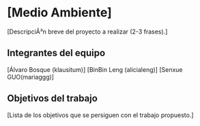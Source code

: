 # [Medio Ambiente]

[DescripciÃ³n breve del proyecto a realizar (2-3 frases).]

## Integrantes del equipo

[Álvaro Bosque (klausitum)]
[BinBin Leng (alicialeng)]
[Senxue GUO(mariaggg)]

## Objetivos del trabajo

[Lista de los objetivos que se persiguen con el trabajo propuesto.]
